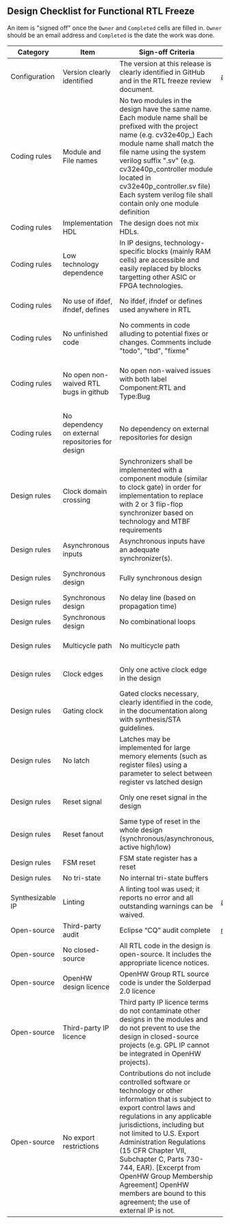 ## Design Checklist for Functional RTL Freeze
An item is "signed off" once the `Owner` and `Completed` cells are filled in.  `Owner` should be an email address and `Completed` is the date the work was done.

| Category         | Item                                              | Sign-off Criteria                                                                                                                                                                                                                                                                                                                                                                                                                   | Owner                 | Completed  | Exceptions/Waivers/Comments                                                                                                                                                                                                      |
| ---------------- | ------------------------------------------------- | ----------------------------------------------------------------------------------------------------------------------------------------------------------------------------------------------------------------------------------------------------------------------------------------------------------------------------------------------------------------------------------------------------------------------------------- | --------------------- | ---------- | ----------------------------------------------------------------------------------------------------------------------------------------------------------------------------------------------------------------------- |
| Configuration    | Version clearly identified                        | The version at this release is clearly identified in GitHub and in the RTL freeze review document.                                                                                                                                                                                                                                                                                                                                  | arjan.bink@silabs.com |            |                                                                                                                                                                                                                         |
| Coding rules     | Module and File names                             | No two modules in the design have the same name. Each module name shall be prefixed with the project name (e.g. cv32e40p_<module>) Each module name shall match the file name using the system verilog suffix ".sv" (e.g. cv32e40p_controller module located in cv32e40p_controller.sv file) Each system verilog file shall contain only one module definition                                                                      |                       |            |                                                                                                                                                                                                                         |
| Coding rules     | Implementation HDL                                | The design does not mix HDLs.                                                                                                                                                                                                                                                                                                                                                                                                       |                       |            |                                                                                                                                                                                                                         |
| Coding rules     | Low technology dependence                         | In IP designs, technology-specific blocks (mainly RAM cells) are accessible and easily replaced by blocks targetting other ASIC or FPGA technologies.                                                                                                                                                                                                                                                                               |                       |            |This criterion does not apply to SoC/silicon projects.                                                                                                                                                                   |
| Coding rules     | No use of ifdef, ifndef, defines                  | No ifdef, ifndef or defines used anywhere in RTL                                                                                                                                                                                                                                                                                                                                                                                    |                       |            |Except for assertions, which shall be within a define using the project name (e.g. <PROJECT_NAME>_ASSERT_ON)                                                                                                             |
| Coding rules     | No unfinished code                                | No comments in code alluding to potential fixes or changes. Comments include "todo", "tbd", "fixme"                                                                                                                                                                                                                                                                                                                                 |                       |            |                                                                                                                                                                                                                         |
| Coding rules     | No open non-waived RTL bugs in github             | No open non-waived issues with both label Component:RTL and Type:Bug                                                                                                                                                                                                                                                                                                                                                                |                       |            |Waiving can be done by applying the WAIVED:<PROJECT_NAME>. Issues labelled with a non-applicable parameter option are waived as well in case the RTL Freeze configuration applies to a different parameter configuration |
| Coding rules     | No dependency on external repositories for design | No dependency on external repositories for design                                                                                                                                                                                                                                                                                                                                                                                   |                       |            |                                                                                                                                                                                                                         |
| Design rules     | Clock domain crossing                             | Synchronizers shall be implemented with a component module (similar to clock gate) in order for implementation to replace with 2 or 3 flip-flop synchronizer based on technology and MTBF requirements                                                                                                                                                                                                                              |                       |            |                                                                                                                                                                                                                         |
| Design rules     | Asynchronous inputs                               | Asynchronous inputs have an adequate synchronizer(s).                                                                                                                                                                                                                                                                                                                                                                               |                       |            |                                                                                                                                                                                                                         |
| Design rules     | Synchronous design                                | Fully synchronous design                                                                                                                                                                                                                                                                                                                                                                                                            |                       |            |Other design styles clearly identified in the code, in the documentation along with synthesis/STA guidelines.                                                                                                            |
| Design rules     | Synchronous design                                | No delay line (based on propagation time)                                                                                                                                                                                                                                                                                                                                                                                           |                       |            |                                                                                                                                                                                                                         |
| Design rules     | Synchronous design                                | No combinational loops                                                                                                                                                                                                                                                                                                                                                                                                              |                       |            |                                                                                                                                                                                                                         |
| Design rules     | Multicycle path                                   | No multicycle path                                                                                                                                                                                                                                                                                                                                                                                                                  |                       |            |Multicycles necessary, clearly identified in the code, in the documentation along with synthesis/STA guidelines.                                                                                                         |
| Design rules     | Clock edges                                       | Only one active clock edge in the design                                                                                                                                                                                                                                                                                                                                                                                            |                       |            |Other clock schemes necessary, clearly identified in the code, in the documentation along with synthesis/STA guidelines.                                                                                                 |
| Design rules     | Gating clock                                      | Gated clocks necessary, clearly identified in the code, in the documentation along with synthesis/STA guidelines.                                                                                                                                                                                                                                                                                                                   |                       |            |                                                                                                                                                                                                                         |
| Design rules     | No latch                                          | Latches may be implemented for large memory elements (such as register files) using a parameter to select between register vs latched design                                                                                                                                                                                                                                                                                        |                       |            |                                                                                                                                                                                                                         |
| Design rules     | Reset signal                                      | Only one reset signal in the design                                                                                                                                                                                                                                                                                                                                                                                                 |                       |            |Other design styles necessary, clearly identified in the code, in the documentation along with synthesis/STA guidelines.                                                                                                 |
| Design rules     | Reset fanout                                      | Same type of reset in the whole design (synchronous/asynchronous, active high/low)                                                                                                                                                                                                                                                                                                                                                  |                       |            |                                                                                                                                                                                                                         |
| Design rules     | FSM reset                                         | FSM state register has a reset                                                                                                                                                                                                                                                                                                                                                                                                      |                       |            |                                                                                                                                                                                                                         |
| Design rules     | No tri-state                                      | No internal tri-state buffers                                                                                                                                                                                                                                                                                                                                                                                                       |                       |            |Does not apply to I/O pads.                                                                                                                                                                                              |
| Synthesizable IP | Linting                                           | A linting tool was used; it reports no error and all outstanding warnings can be waived.                                                                                                                                                                                                                                                                                                                                            | arjan.bink@silabs.com |            |                                                                                                                                                                                                                         |
| Open-source      | Third-party audit                                 | Eclipse “CQ” audit complete                                                                                                                                                                                                                                                                                                                                                                                                         | mike@openhwgroup.org  | 2020-11-18 |https://dev.eclipse.org/ipzilla/show_bug.cgi?id=22415                                                                                                                                                                    |
| Open-source      | No closed-source                                  | All RTL code in the design is open-source. It includes the appropriate licence notices.                                                                                                                                                                                                                                                                                                                                             |                       |            |                                                                                                                                                                                                                         |
| Open-source      | OpenHW design licence                             | OpenHW Group RTL  source code is under the Solderpad 2.0 licence                                                                                                                                                                                                                                                                                                                                                                    |                       |            |                                                                                                                                                                                                                         |
| Open-source      | Third-party IP licence                            | Third party IP licence terms do not contaminate other designs in the modules and do not prevent to use the design in closed-source projects (e.g. GPL IP cannot be integrated in OpenHW projects).                                                                                                                                                                                                                                  |                       |            |                                                                                                                                                                                                                         |
| Open-source      | No export restrictions                            | Contributions do not include controlled software or technology or other information that is subject to export control laws and regulations in any applicable jurisdictions, including but not limited to U.S. Export Administration Regulations (15 CFR Chapter VII, Subchapter C, Parts 730-744, EAR). [Excerpt from OpenHW Group Membership Agreement] OpenHW members are bound to this agreement; the use of external IP is not. |                       |            |                                                                                                                                                                                                                         |
